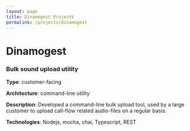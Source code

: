 ```yaml
---
layout: page
title: Dinamogest Projects
permalink: /projects/dinamogest
---
```


# Dinamogest
### Bulk sound upload utility

**Type**: customer-facing

**Architecture**: command-line utility

**Description**: Developed a command-line bulk upload tool, used by a large customer to upload
call-flow related audio-files on a regular basis.

**Technologies**: Nodejs, mocha, chai, Typescript, REST
